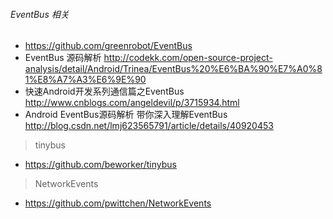 ###### EventBus 相关

- https://github.com/greenrobot/EventBus
- EventBus 源码解析    http://codekk.com/open-source-project-analysis/detail/Android/Trinea/EventBus%20%E6%BA%90%E7%A0%81%E8%A7%A3%E6%9E%90
- 快速Android开发系列通信篇之EventBus    http://www.cnblogs.com/angeldevil/p/3715934.html
- Android EventBus源码解析 带你深入理解EventBus    http://blog.csdn.net/lmj623565791/article/details/40920453
> tinybus
- https://github.com/beworker/tinybus

> NetworkEvents
- https://github.com/pwittchen/NetworkEvents